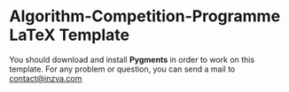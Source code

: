# Algorithm-Competition-Programme LaTeX Template

You should download and install **Pygments** in order to work on this template. For any problem or question, you can send a mail to contact@inzva.com